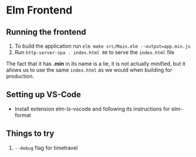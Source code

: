# Elm Frontend

## Running the frontend
1. To build the application run `elm make src/Main.elm --output=app.min.js`
2. Run `http-server-spa . index.html 80` to serve the `index.html` file

The fact that it has **.min** in its name is a lie, it is not actually minified, but it allows us to use the same `index.html` as we would when building for production.

## Setting up VS-Code
- Install extension elm-ls-vscode and following its instructions for elm-format

## Things to try
1. `--debug` flag for timetravel